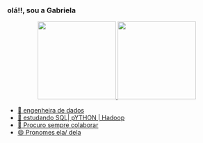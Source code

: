 ### olá!!, sou a Gabriela

<div align="center">
  <a href="https://github.com/gabistd">
  <img height="180em" src="https://github-readme-stats.vercel.app/api?username=gabistd&show_icons=true&theme=dracula&include_all_commits=true&count_private=true"/>
  <img height="180em" src="https://github-readme-stats.vercel.app/api/top-langs/?username=gabistd&layout=compact&langs_count=7&theme=dracula"/>
</div>


- 🔭 engenheira de dados
- 🌱 estudando SQL| pYTHON | Hadoop
- 👯 Procuro sempre colaborar 
- 😄 Pronomes ela/ dela

